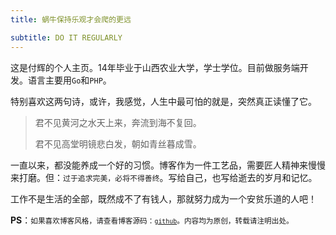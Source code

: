 ```yaml
---
title: 蜗牛保持乐观才会爬的更远

subtitle: DO IT REGULARLY
---
```

这是付辉的个人主页。14年毕业于山西农业大学，学士学位。目前做服务端开发。语言主要用`Go`和`PHP`。

 

特别喜欢这两句诗，或许，我感觉，人生中最可怕的就是，突然真正读懂了它。

> 君不见黄河之水天上来，奔流到海不复回。 
>
> 君不见高堂明镜悲白发，朝如青丝暮成雪。 



一直以来，都没能养成一个好的习惯。博客作为一件工艺品，需要匠人精神来慢慢来打磨。但：`过于追求完美，必将不得善终`。写给自己，也写给逝去的岁月和记忆。



工作不是生活的全部，既然成不了有钱人，那就努力成为一个安贫乐道的人吧！



**PS**：<small>如果喜欢博客风格，请查看博客源码：[`github`](https://github.com/GitHubSi/blog)。内容均为原创，转载请注明出处。</small>
